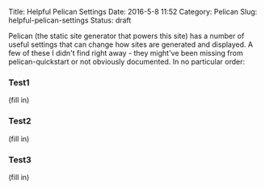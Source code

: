 Title: Helpful Pelican Settings
Date: 2016-5-8 11:52
Category: Pelican
Slug: helpful-pelican-settings
Status: draft

Pelican (the static site generator that powers this site) has a number of useful settings that can change how sites are generated and displayed.  A few of these I didn't find right away - they might've been missing from pelican-quickstart or not obviously documented.  In no particular order:

### Test1

(fill in)

### Test2

(fill in)

### Test3

(fill in)
